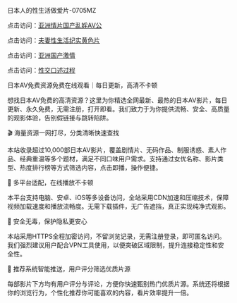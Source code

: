 
日本人的性生活做爱片-0705MZ


点击访问：<a href="https://fdhf-454.pages.dev/">亚洲情片国产乱婬AV公</a>

点击访问：<a href="https://vassv.pages.dev/">夫妻性生活纪实黄色片</a>

点击访问：<a href="https://gsd-agv.pages.dev/">亚洲国产激情</a>

点击访问：<a href="https://bered.pages.dev/">性交口述过程</a>




日本AV免费资源免费在线观看｜每日更新，高清不卡顿

想找日本AV免费的高清资源？这里为你精选全网最新、最热的日本AV影片，每日更新、永久免费，无需注册，打开即看。我们致力于为你提供流畅、安全、高质量的观影体验，告别假链接与跳转陷阱。

🎬 海量资源一网打尽，分类清晰快速查找

本站收录超过10,000部日本AV影片，覆盖剧情片、无码作品、制服诱惑、素人作品、经典重温等多个题材，满足不同口味用户需求。支持通过女优名称、影片类型、热度排行榜等方式筛选内容，点击即播，操作便捷。

📱 多平台适配，在线播放不卡顿

本平台支持电脑、安卓、iOS等多设备访问，全站采用CDN加速和压缩技术，保障视频加载速度和播放流畅度。无需下载插件，无广告遮挡，真正实现纯净式观影。

🔐 安全无毒，保护隐私更安心

本站采用HTTPS全程加密访问，不留浏览记录，无需注册登录，即可匿名访问。我们强烈建议用户配合VPN工具使用，以便突破区域限制，提升连接稳定性和安全性。

🌟 推荐系统智能推送，用户评分筛选优质片源

每部影片下方均有用户评分与评论，方便你快速甄别热门优质片源。系统还将根据你的浏览行为，个性化推荐你可能喜欢的内容，看片效率提升一倍。




























<span style="display:none;">[Canonical link]( https://github.com/fou20250705/fou02 ）</span>
